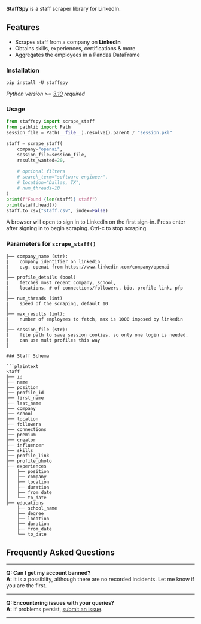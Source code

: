 **StaffSpy** is a staff scraper library for LinkedIn.

## Features

- Scrapes staff from a company on **LinkedIn**
- Obtains skills, experiences, certifications & more
- Aggregates the employees in a Pandas DataFrame

### Installation

```
pip install -U staffspy
```

_Python version >= [3.10](https://www.python.org/downloads/release/python-3100/) required_


### Usage

```python
from staffspy import scrape_staff
from pathlib import Path
session_file = Path(__file__).resolve().parent / "session.pkl"

staff = scrape_staff(
    company="openai",
    session_file=session_file,
    results_wanted=20,
    
    # optional filters
    # search_term="software engineer",
    # location="Dallas, TX",
    # num_threads=10
)
print(f"Found {len(staff)} staff")
print(staff.head())
staff.to_csv("staff.csv", index=False)
```
A browser will open to sign in to LinkedIn on the first sign-in. Press enter after signing in to begin scraping. Ctrl-c to stop scraping.

### Parameters for `scrape_staff()`

```plaintext
├── company_name (str): 
|    company identifier on linkedin 
|    e.g. openai from https://www.linkedin.com/company/openai
│
├── profile_details (bool)
|    fetches most recent company, school,
|    locations, # of connections/followers, bio, profile link, pfp
│
├── num_threads (int)
|    speed of the scraping, default 10
│
├── max_results (int): 
|    number of employees to fetch, max is 1000 imposed by linkedin
│
├── session_file (str): 
|    file path to save session cookies, so only one login is needed.
|    can use mult profiles this way
│

### Staff Schema

```plaintext
Staff
├── id
├── name
├── position
├── profile_id
├── first_name
├── last_name
├── company
├── school
├── location
├── followers
├── connections
├── premium
├── creator
├── influencer
├── skills
├── profile_link
├── profile_photo
├── experiences
│   ├── position
│   ├── company
│   ├── location
│   ├── duration
│   ├── from_date
│   └── to_date
├── educations
    ├── school_name
    ├── degree
    ├── location
    ├── duration
    ├── from_date
    └── to_date
```


## Frequently Asked Questions

---

**Q: Can I get my account banned?**  
**A:** It is a possiblity, although there are no recorded incidents. Let me know if you are the first.

---

**Q: Encountering issues with your queries?**  
**A:** If problems
persist, [submit an issue](https://github.com/cullenwatson/StaffSpy/issues).

---
